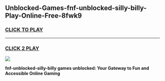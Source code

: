 
## Unblocked-Games-fnf-unblocked-silly-billy-Play-Online-Free-8fwk9
<h3>
<a href="https://premium76.site?title=fnf-unblocked-silly-billy&ref=26A">CLICK TO PLAY</a></h3>
<hr>

<h3>
<a href="https://premium76.site?title=fnf-unblocked-silly-billy&ref=26A">CLICK 2 PLAY</a>
  
</h3>

<a href="https://premium76.site?title=fnf-unblocked-silly-billy&ref=26A"><img src="https://clearcache.store/games.png"></a>


**fnf-unblocked-silly-billy games unblocked: Your Gateway to Fun and Accessible Online Gaming**
